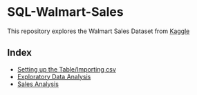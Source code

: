 # SQL-Walmart-Sales

This repository explores the Walmart Sales Dataset from [Kaggle](https://www.kaggle.com/datasets/mikhail1681/walmart-sales/data)

## Index
* [Setting up the Table/Importing csv](https://github.com/yun-k01/SQL-Walmart-Sales/blob/main/Walmart_Sales.sql)
* [Exploratory Data Analysis](https://github.com/yun-k01/SQL-Walmart-Sales/blob/main/eda.sql)
* [Sales Analysis](https://github.com/yun-k01/SQL-Walmart-Sales/blob/main/queries.sql)
